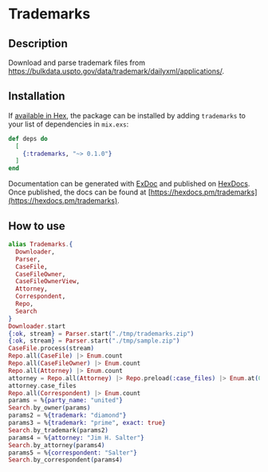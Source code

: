 # Trademarks

## Description

Download and parse trademark files from https://bulkdata.uspto.gov/data/trademark/dailyxml/applications/.

## Installation

If [available in Hex](https://hex.pm/docs/publish), the package can be installed
by adding `trademarks` to your list of dependencies in `mix.exs`:

```elixir
def deps do
  [
    {:trademarks, "~> 0.1.0"}
  ]
end
```

Documentation can be generated with [ExDoc](https://github.com/elixir-lang/ex_doc)
and published on [HexDocs](https://hexdocs.pm). Once published, the docs can
be found at [https://hexdocs.pm/trademarks](https://hexdocs.pm/trademarks).

## How to use

```elixir
alias Trademarks.{
  Downloader,
  Parser,
  CaseFile,
  CaseFileOwner,
  CaseFileOwnerView,
  Attorney,
  Correspondent,
  Repo,
  Search
}
Downloader.start
{:ok, stream} = Parser.start("./tmp/trademarks.zip")
{:ok, stream} = Parser.start("./tmp/sample.zip")
CaseFile.process(stream)
Repo.all(CaseFile) |> Enum.count
Repo.all(CaseFileOwner) |> Enum.count
Repo.all(Attorney) |> Enum.count
attorney = Repo.all(Attorney) |> Repo.preload(:case_files) |> Enum.at(0)
attorney.case_files
Repo.all(Correspondent) |> Enum.count
params = %{party_name: "united"}
Search.by_owner(params)
params2 = %{trademark: "diamond"}
params3 = %{trademark: "prime", exact: true}
Search.by_trademark(params2)
params4 = %{attorney: "Jim H. Salter"}
Search.by_attorney(params4)
params5 = %{correspondent: "Salter"}
Search.by_correspondent(params4)
```


